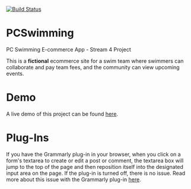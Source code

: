 [![Build Status](https://travis-ci.org/hschafer2017/PCSwimming.svg)](https://travis-ci.org/hschafer2017/PCSwimming)

# PCSwimming
PC Swimming E-commerce App - Stream 4 Project

This is a **fictional** ecommerce site for a swim team where swimmers can collaborate and pay team fees, and the community can view upcoming events. 

# Demo
A live demo of this project can be found [here](https://pcswimming-project.herokuapp.com/). 

# Plug-Ins 
If you have the Grammarly plug-in in your browser, when you click on a form's textarea to create or edit a post or comment, the textarea box will jump to the top of the page and then reposition itself into the designated input area on the page. If the plug-in is turned off, there is no issue. Read more about this issue with the Grammarly plug-in [here](https://stackoverflow.com/questions/47957205/textarea-box-moving-on-click-on-initial-page-load).
